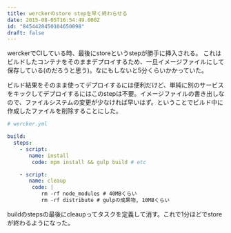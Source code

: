 ```yaml
---
title: werckerのstore stepを早く終わらせる
date: 2015-08-05T16:54:49.000Z
id: "8454420450104650098"
draft: false
---
```

werckerでCIしている時、最後にstoreというstepが勝手に挿入される。
これはビルドしたコンテナをそのままデプロイするため、一旦イメージファイルにして保存している(のだろうと思う)。なにもしないと5分くらいかかっていた。

ビルド結果をそのまま使ってデプロイするには便利だけど、単純に別のサービスをキックしてデプロイするにはこのstepは不要。イメージファイルの書き出しなので、ファイルシステムの変更が少なければ早いはず。ということでビルド中に作成したファイルを削除することにした。


```yaml
# wercker.yml

build:
  steps:
    - script:
       name: install
        code: npm install && gulp build # etc

    - script:
       name: cleaup
        code: |
           rm -rf node_modules # 40MBくらい
           rm -rf distribute # gulpの成果物, 10MBくらい
```

buildのstepsの最後にcleaupってタスクを定義して消す。これで1分ほどでstoreが終わるようになった。
